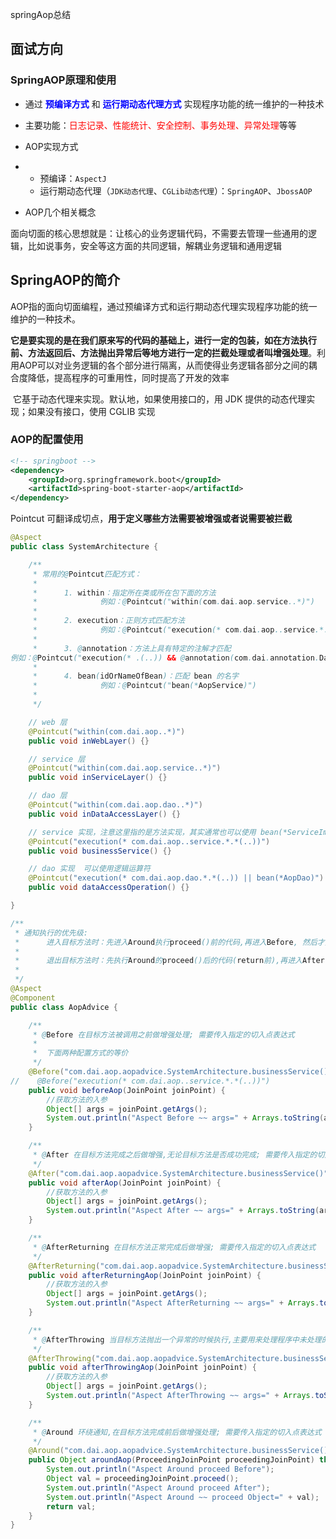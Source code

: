 springAop总结

## 面试方向

### SpringAOP原理和使用

- 通过  <font color=blue>**预编译方式**</font>  和  <font color=blue>**运行期动态代理方式**</font>  实现程序功能的统一维护的一种技术
- 主要功能：<font color=red>日志记录、性能统计、安全控制、事务处理、异常处理</font>等等
- AOP实现方式

- - 预编译：`AspectJ`
  - 运行期动态代理（`JDK动态代理`、`CGLib动态代理`）：`SpringAOP`、`JbossAOP`

- AOP几个相关概念



​		面向切面的核心思想就是：让核心的业务逻辑代码，不需要去管理一些通用的逻辑，比如说事务，安全等这方面的共同逻辑，解耦业务逻辑和通用逻辑





## SpringAOP的简介

​		AOP指的面向切面编程，通过预编译方式和运行期动态代理实现程序功能的统一维护的一种技术。

​		**它是要实现的是在我们原来写的代码的基础上，进行一定的包装，如在方法执行前、方法返回后、方法抛出异常后等地方进行一定的拦截处理或者叫增强处理**。利用AOP可以对业务逻辑的各个部分进行隔离，从而使得业务逻辑各部分之间的耦合度降低，提高程序的可重用性，同时提高了开发的效率

​		它基于动态代理来实现。默认地，如果使用接口的，用 JDK 提供的动态代理实现；如果没有接口，使用 CGLIB 实现



### AOP的配置使用

````xml
<!-- springboot -->
<dependency>
    <groupId>org.springframework.boot</groupId>
    <artifactId>spring-boot-starter-aop</artifactId>
</dependency>
````



Pointcut 可翻译成切点，**用于定义哪些方法需要被增强或者说需要被拦截**

````java
@Aspect
public class SystemArchitecture {

    /**
     * 常用的@Pointcut匹配方式：
     *
     *      1. within：指定所在类或所在包下面的方法
     *              例如：@Pointcut("within(com.dai.aop.service..*)")
     *
     *      2. execution：正则方式匹配方法
     *              例如：@Pointcut("execution(* com.dai.aop..service.*.*(..))")
     *
     *      3. @annotation：方法上具有特定的注解才匹配
例如：@Pointcut("execution(* .(..)) && @annotation(com.dai.annotation.DaiAnnotation)")
     *
     *      4. bean(idOrNameOfBean)：匹配 bean 的名字
     *              例如：@Pointcut("bean(*AopService)")
     *
     */

    // web 层
    @Pointcut("within(com.dai.aop..*)")
    public void inWebLayer() {}

    // service 层
    @Pointcut("within(com.dai.aop.service..*)")
    public void inServiceLayer() {}

    // dao 层
    @Pointcut("within(com.dai.aop.dao..*)")
    public void inDataAccessLayer() {}

    // service 实现，注意这里指的是方法实现，其实通常也可以使用 bean(*ServiceImpl)
    @Pointcut("execution(* com.dai.aop..service.*.*(..))")
    public void businessService() {}

    // dao 实现  可以使用逻辑运算符
    @Pointcut("execution(* com.dai.aop.dao.*.*(..)) || bean(*AopDao)")
    public void dataAccessOperation() {}

}
````

````java
/**
 * 通知执行的优先级:
 *      进入目标方法时：先进入Around执行proceed()前的代码,再进入Before, 然后才执行目标方法
 *
 *      退出目标方法时：先执行Around的proceed()后的代码(return前),再进入After,最后才进入AfterReturning / AfterThrowing
 *
 */
@Aspect
@Component
public class AopAdvice {

    /**
     * @Before 在目标方法被调用之前做增强处理; 需要传入指定的切入点表达式
     *
     *  下面两种配置方式的等价
     */
    @Before("com.dai.aop.aopadvice.SystemArchitecture.businessService()")
//    @Before("execution(* com.dai.aop..service.*.*(..))")
    public void beforeAop(JoinPoint joinPoint) {
        //获取方法的入参
        Object[] args = joinPoint.getArgs();
        System.out.println("Aspect Before ~~ args=" + Arrays.toString(args));
    }

    /**
     * @After 在目标方法完成之后做增强,无论目标方法是否成功完成; 需要传入指定的切入点表达式
     */
    @After("com.dai.aop.aopadvice.SystemArchitecture.businessService()")
    public void afterAop(JoinPoint joinPoint) {
        //获取方法的入参
        Object[] args = joinPoint.getArgs();
        System.out.println("Aspect After ~~ args=" + Arrays.toString(args));
    }

    /**
     * @AfterReturning 在目标方法正常完成后做增强; 需要传入指定的切入点表达式
     */
    @AfterReturning("com.dai.aop.aopadvice.SystemArchitecture.businessService()")
    public void afterReturningAop(JoinPoint joinPoint) {
        //获取方法的入参
        Object[] args = joinPoint.getArgs();
        System.out.println("Aspect AfterReturning ~~ args=" + Arrays.toString(args));
    }

    /**
     * @AfterThrowing 当目标方法抛出一个异常的时候执行,主要用来处理程序中未处理的异常; 需要传入指定的切入点表达式
     */
    @AfterThrowing("com.dai.aop.aopadvice.SystemArchitecture.businessService()")
    public void afterThrowingAop(JoinPoint joinPoint) {
        //获取方法的入参
        Object[] args = joinPoint.getArgs();
        System.out.println("Aspect AfterThrowing ~~ args=" + Arrays.toString(args));
    }

    /**
     * @Around 环绕通知,在目标方法完成前后做增强处理; 需要传入指定的切入点表达式
     */
    @Around("com.dai.aop.aopadvice.SystemArchitecture.businessService()")
    public Object aroundAop(ProceedingJoinPoint proceedingJoinPoint) throws Throwable {
        System.out.println("Aspect Around proceed Before");
        Object val = proceedingJoinPoint.proceed();
        System.out.println("Aspect Around proceed After");
        System.out.println("Aspect Around ~~ proceed Object=" + val);
        return val;
    }
}
````

